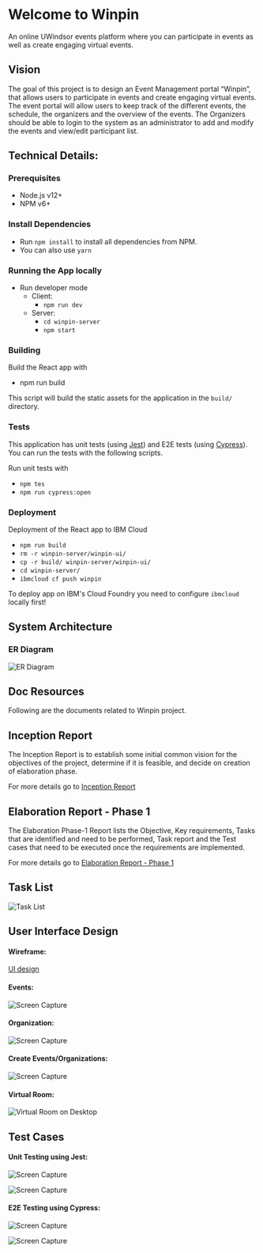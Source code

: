 # Welcome to Winpin

An online UWindsor events platform where you can participate in events as well as create engaging virtual events. 

## Vision
The goal of this project is to design an Event Management portal “Winpin”, that allows users to participate in events and create engaging virtual events. The event portal will allow users to keep track of the different events, the schedule, the organizers and the overview of the events. The Organizers should be able to login to the system as an administrator to add and modify the events and view/edit participant list.

## Technical Details:
### Prerequisites
 - Node.js v12+
 - NPM v6+
 
### Install Dependencies
 - Run `npm install` to install all dependencies from NPM.
 - You can also use `yarn`
 
### Running the App locally
 - Run developer mode
   - Client:
      - `npm run dev`
   - Server:
      - `cd winpin-server`
      - `npm start`
   
### Building

Build the React app with
- npm run build

This script will build the static assets for the application in the `build/` directory.

### Tests

This application has unit tests (using [Jest](https://jestjs.io/)) and E2E tests (using [Cypress](https://www.cypress.io/)). 
You can run the tests with the following scripts.

Run unit tests with
- `npm tes`
- `npm run cypress:open`

### Deployment

Deployment of the React app to IBM Cloud
- `npm run build`
- `rm -r winpin-server/winpin-ui/`
- `cp -r build/ winpin-server/winpin-ui/`
- `cd winpin-server/`
- `ibmcloud cf push winpin`

To deploy app on IBM's Cloud Foundry you need to configure `ibmcloud` locally first!

## System Architecture
### ER Diagram
![ER Diagram](./ER%20Diagram.PNG "Database ER Diagram") 

## Doc Resources
Following are the documents related to Winpin project.

## Inception Report
The Inception Report is to establish some initial common vision for the objectives of the project, determine if it is feasible, and decide on creation of elaboration phase.

For more details go to [Inception Report](./Inception%20Report.pdf)

## Elaboration Report - Phase 1
The Elaboration Phase-1 Report lists the Objective, Key requirements, Tasks that are identified and need to be performed, Task report and the Test cases that need to be executed once the requirements are implemented.

For more details go to [Elaboration Report - Phase 1](./Elaboration%20Report%20-%20Phase%201.pdf)


## Task List
![Task List](./Task%20List.PNG "Task List")


## User Interface Design

#### Wireframe: 
[UI design](./Page%20UI.pptx)

#### Events: 
![Screen Capture](./images/Event%20Page.gif "GIF") 

#### Organization: 
![Screen Capture](./images/Organization.gif "GIF") 

#### Create Events/Organizations: 
![Screen Capture](./images/CreateForms.gif "GIF") 

#### Virtual Room:
![Virtual Room on Desktop](./images/web1.png "Virtual Room on Desktop") 
<!--![Virtual Room on Mobile](./images/mobile1.png "Virtual Room on Mobile") -->

## Test Cases
#### Unit Testing using Jest: 
![Screen Capture](./images/test2.gif "GIF") 

![Screen Capture](./images/test3.gif "GIF") 

#### E2E Testing using Cypress: 
![Screen Capture](./images/cypress1.gif "GIF") 

![Screen Capture](./images/cypress2.gif "GIF") 





